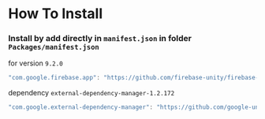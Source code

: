 # How To Install

### Install by add directly in `manifest.json` in folder `Packages/manifest.json`

for version `9.2.0`
```csharp
"com.google.firebase.app": "https://github.com/firebase-unity/firebase-app.git#9.2.0",
```

dependency `external-dependency-manager-1.2.172`
```csharp
"com.google.external-dependency-manager": "https://github.com/google-unity/external-dependency-manager.git#1.2.172",
```

